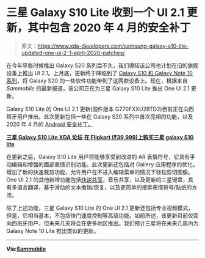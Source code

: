 # 三星 Galaxy S10 Lite 收到一个 UI 2.1 更新，其中包含 2020 年 4 月的安全补丁

> 原文：<https://www.xda-developers.com/samsung-galaxy-s10-lite-updated-one-ui-2-1-april-2020-patches/>

在今年早些时候推出 Galaxy S20 系列后不久，我们得知该公司也计划在旧的旗舰设备上推出 UI 2.1。上月底，更新终于降临到了 [Galaxy S10 和 Galaxy Note 10 系列](https://www.xda-developers.com/samsung-bringing-galaxy-s20-software-features-s10-note-10-plus-one-ui-21/)，将 Galaxy S20 的一些软件功能带到了这两款设备上。现在，根据来自 *Sammobile* 的最新报道，该公司正在为三星 Galaxy S10 Lite 推出 One UI 2.1 更新。

Galaxy S10 Lite 的 One UI 2.1 更新(固件版本 G770FXXU2BTD2)目前正在向西班牙用户推出。此次更新包括一些在 Galaxy S20 系列中首次亮相的功能，以及 2020 年 4 月的 [Android 安全补丁。](https://www.xda-developers.com/google-april-2020-android-security-bulletin-patches-pixel-4-3-3a-2-xl/)

**[三星 Galaxy S10 Lite XDA 论坛](https://forum.xda-developers.com/galaxy-s10-lite)** **[在 Flipkart (₹39,999)上购买三星 galaxy S10 lite](https://www.flipkart.com/samsung-galaxy-s10-lite-prism-black-128-gb/p/itm284b16d93b2f1)**

在更新之后，Galaxy S10 Lite 用户将能够享受到改进的 AR 表情符号，它具有手动编辑和增强的面部表情识别功能。此次更新还包括对 Gallery 应用程序的优化，增加了新的快速裁剪功能，允许用户在不进入编辑菜单的情况下轻松剪切图像。One UI 2.1 的其他新增功能包括[快速共享](https://www.xda-developers.com/quick-share-samsung-alternative-airdrop-galaxy-phones/)，音乐共享，以及更新的三星键盘，具有多语言翻译，基于滑动的文本撤销/恢复，以及更简单的搜索表情符号/贴纸的方法。

除了上述功能，三星 Galaxy S10 Lite 的 One UI 2.1 更新还包括专业视频模式，但是，它相当基本，不包括快门速度控制等高级功能。如前所述，该更新目前仅面向西班牙用户，但未来几天将会在更多地区推出。我们预计三星将在未来几周内为 Galaxy Note 10 Lite 推出类似的更新。

* * *

**Via:[Sammobile](https://www.sammobile.com/news/galaxy-s10-lite-one-ui-2-1-firmware-update-europe/)**
